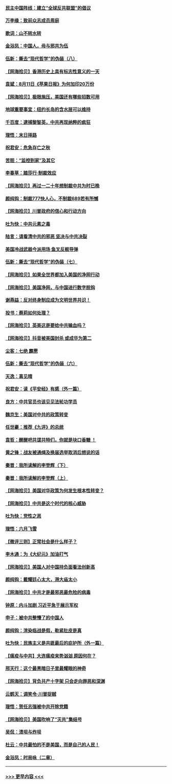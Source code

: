 #### [民主中国阵线：建立“全球反共联盟”的倡议](../pages/nsc993/n12324177.md?t=08130051) 
#### [万李缘：致前众志成员周庭](../pages/nsc993/n12324635.md?t=08130051) 
#### [歌词：山不转水转](../pages/nsc993/n12324599.md?t=08130051) 
#### [金浴凤：中国人，毋与邪共为伍](../pages/nsc993/n12324257.md?t=08130051) 
#### [伍新：撕去“现代哲学”的伪装（八）](../pages/nsc993/n12324188.md?t=08130051) 
#### [【网海拾贝】香港历史上具有标志性意义的一天](../pages/nsc993/n12324021.md?t=08130051) 
#### [袁斌：8月11日《苹果日报》为何加印20万份](../pages/nsc993/n12323955.md?t=08130051) 
#### [【网海拾贝】极限施压，美国还有哪些招数可用](../pages/nsc993/n12322512.md?t=08130051) 
#### [地球重要事宜：纽约长岛的含水层可以维持](../pages/nsc993/n12321844.md?t=08130051) 
#### [千百度：逮捕黎智英，中共再现纳粹的疯狂](../pages/nsc993/n12321777.md?t=08130051) 
#### [理悟：末日择路](../pages/nsc993/n12320812.md?t=08130051) 
#### [祝君安：危急存亡之秋](../pages/nsc993/n12320795.md?t=08130051) 
#### [苦胆：“监控到家”及其它](../pages/nsc993/n12320751.md?t=08130051) 
#### [李春草：踏莎行·制裁效应](../pages/nsc993/n12318290.md?t=08130051) 
#### [【网海拾贝】再过一二十年想制裁中共为时已晚](../pages/nsc993/n12318195.md?t=08130051) 
#### [颜纯钩：制裁777快人心，不制裁689若有所憾](../pages/nsc993/n12316912.md?t=08130051) 
#### [【网海拾贝】川普政府的信心和行动方向](../pages/nsc993/n12316673.md?t=08130051) 
#### [吐为快：中共元素之毒](../pages/nsc993/n12316547.md?t=08130051) 
#### [陆言：请看清中共的邪恶 坚决与中共决裂](../pages/nsc993/n12315784.md?t=08130051) 
#### [美国冷战武器今派用场 鱼叉反舰导弹](../pages/nsc993/n12316258.md?t=08130051) 
#### [伍新：撕去“现代哲学”的伪装（七）](../pages/nsc993/n12315846.md?t=08130051) 
#### [【网海拾贝】如果全世界都加入美国的净网行动](../pages/nsc993/n12315588.md?t=08130051) 
#### [【网海拾贝】美国净网，与中国进行数字脱钩](../pages/nsc993/n12312813.md?t=08130051) 
#### [谢燕益：反对终身制应成为文明世界共识！](../pages/nsc993/n12310465.md?t=08130051) 
#### [投书：蔡莉如何处理？](../pages/nsc993/n12310224.md?t=08130051) 
#### [【网海拾贝】英美这是要给中共输血吗？](../pages/nsc993/n12307646.md?t=08130051) 
#### [【网海拾贝】抖音被美国封杀 或成华为第二](../pages/nsc993/n12305277.md?t=08130051) 
#### [尘客：七绝 霹雳](../pages/nsc993/n12304053.md?t=08130051) 
#### [伍新：撕去“现代哲学”的伪装（六）](../pages/nsc993/n12303243.md?t=08130051) 
#### [天逸：喜见晴](../pages/nsc993/n12303226.md?t=08130051) 
#### [祝君安：读《平安经》有感（外一篇）](../pages/nsc993/n12303170.md?t=08130051) 
#### [良方：中共官员也该见见法轮功学员](../pages/nsc993/n12302985.md?t=08130051) 
#### [魏京生：美国对中共的政策转变](../pages/nsc993/n12302929.md?t=08130051) 
#### [任世豪：推荐《九评》的总统](../pages/nsc993/n12302838.md?t=08130051) 
#### [袁哲：醒醒吧共谍共特们，你就是块口香糖 ！](../pages/nsc993/n12302678.md?t=08130051) 
#### [黄之锋：战友被通缉及换届选举取消后想说的话](../pages/nsc993/n12302681.md?t=08130051) 
#### [秦晋：我所读解的李登辉（下）](../pages/nsc993/n12302171.md?t=08130051) 
#### [秦晋：我所读解的李登辉（上）](../pages/nsc993/n12301979.md?t=08130051) 
#### [【网海拾贝】美国对华政策为何发生根本性转变？](../pages/nsc993/n12302091.md?t=08130051) 
#### [【网海拾贝】中共是这个时代的核心威胁](../pages/nsc993/n12300541.md?t=08130051) 
#### [吐为快：党性之恶](../pages/nsc993/n12300263.md?t=08130051) 
#### [理悟：六月飞雪](../pages/nsc993/n12300243.md?t=08130051) 
#### [【微评三则】正常社会是什么样子？](../pages/nsc993/n12300228.md?t=08130051) 
#### [李木通：为《大纪元》加油打气](../pages/nsc993/n12280363.md?t=08130051) 
#### [【网海拾贝】美国人对中国持负面看法创新高](../pages/nsc993/n12298720.md?t=08130051) 
#### [颜纯钩：戴耀廷心太大，港大庙太小](../pages/nsc993/n12297682.md?t=08130051) 
#### [【网海拾贝】中共才是最邪恶最危险的病毒](../pages/nsc993/n12296470.md?t=08130051) 
#### [钟原：内斗加剧 习近平急于展示军权](../pages/nsc993/n12292544.md?t=08130051) 
#### [申子：被中共整懵了的中国人](../pages/nsc993/n12291389.md?t=08130051) 
#### [颜纯钩：渲染临战是假，勒紧肚皮是真](../pages/nsc993/n12290945.md?t=08130051) 
#### [吐为快：民族主义是共匪最后的庇护所（外一篇）](../pages/nsc993/n12290887.md?t=08130051) 
#### [【瘟疫与中共】大连瘟疫来势汹汹 原因何在？](../pages/nsc993/n12287474.md?t=08130051) 
#### [邢天行：这个最黑暗日子里最耀眼的神奇](../pages/nsc993/n12289882.md?t=08130051) 
#### [【网海拾贝】背负共产十字架 只会走向罪恶和深渊](../pages/nsc993/n12288290.md?t=08130051) 
#### [云鹤天：调笑令·川普捉贼](../pages/nsc993/n12285672.md?t=08130051) 
#### [理悟：贺任志强被中共开除党籍](../pages/nsc993/n12285597.md?t=08130051) 
#### [【网海拾贝】美国吹响了“灭共”集结号](../pages/nsc993/n12284522.md?t=08130051) 
#### [吴侃：溃坝与炸坝](../pages/nsc993/n12283593.md?t=08130051) 
#### [杜云：中共最怕的不是美国，而是自己的人民！](../pages/nsc993/n12282935.md?t=08130051) 
#### [金浴凤：时局咏（二章）](../pages/nsc993/n12282923.md?t=08130051) 

----
#### [ >>> 更早内容 <<< ](../indexes/nsc993-earlier.md)
